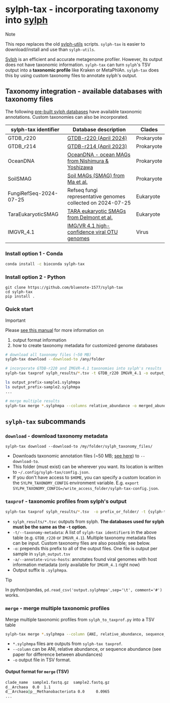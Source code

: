 # sylph-tax - incorporating taxonomy into [sylph](https://github.com/bluenote-1577/sylph)

> [!NOTE]
> This repo replaces the old [sylph-utils](https://github.com/bluenote-1577/sylph-utils) scripts. `sylph-tax` is easier to download/install and use than `sylph-utils`.  

[Sylph](https://github.com/bluenote-1577/sylph) is an efficient and accurate metagenome profiler. However, its output does not have taxonomic information. `sylph-tax` can turn `sylph`'s TSV output into a **taxonomic profile** like Kraken or MetaPhlAn. `sylph-tax` does this by using custom taxonomy files to annotate sylph's output. 

## Taxonomy integration - available databases with taxonomy files

The following [pre-built sylph databases](https://github.com/bluenote-1577/sylph/wiki/Pre%E2%80%90built-databases) have available taxonomic annotations. Custom taxonomies can also be incorporated.


| sylph-tax identifier   | Database description                                                                                             | Clades     |
| ---------------------- | ---------------------------------------------------------------------------------------------------------------- | ---------- |
| GTDB_r220              | [GTDB-r220 (April 2024)](https://gtdb.ecogenomic.org/stats/r220)                                                 | Prokaryote |
| GTDB_r214              | [GTDB-r214 (April 2023)](https://gtdb.ecogenomic.org/stats/r214)                                                 | Prokaryote |
| OceanDNA               | [OceanDNA - ocean MAGs from Nishimura & Yoshizawa](https://doi.org/10.1038/s41597-022-01392-5)                   | Prokaryote |
| SoilSMAG               | [Soil MAGs (SMAG) from Ma et al.](https://www.nature.com/articles/s41467-023-43000-z)                            | Prokaryote |
| FungiRefSeq-2024-07-25 | Refseq fungi representative genomes collected on 2024-07-25                                                      | Eukaryote  |
| TaraEukaryoticSMAG     | [TARA eukaryotic SMAGs from Delmont et al.](https://www.sciencedirect.com/science/article/pii/S2666979X22000477) | Eukaryote  |
| IMGVR_4.1              | [IMG/VR 4.1 high-confidence viral OTU genomes](https://genome.jgi.doe.gov/portal/IMG_VR/IMG_VR.home.html)        | Virus      |

### Install option 1 - Conda
```sh
conda install -c bioconda sylph-tax
```

### Install option 2 - Python
```
git clone https://github.com/bluenote-1577/sylph-tax
cd sylph-tax
pip install .
```

### Quick start

> [!IMPORTANT]
> Please [see this manual](https://github.com/bluenote-1577/sylph/wiki/Incorporating-taxonomic-information-into-sylph-with-sylph%E2%80%90tax) for more information on
> 1. output format information 
> 2. how to create taxonomy metadata for customized genome databases

```sh
# download all taxonomy files (~50 MB)
sylph-tax download --download-to /any/folder

# incorporate GTDB-r220 and IMGVR-4.1 taxonomies into sylph's results
sylph-tax taxprof sylph_results/*.tsv -t GTDB_r220 IMGVR_4.1 -o output_prefix-

ls output_prefix-sample1.sylphmpa
ls output_prefix-sample2.sylphmpa
...

# merge multiple results
sylph-tax merge *.sylphmpa --columns relative_abundance -o merged_abundance_file.tsv
```

## `sylph-tax` subcommands

### `download` - download taxonomy metadata 

```
sylph-tax download --download-to /my/folder/sylph_taxonomy_files/
```

* Downloads taxonomic annotation files (~50 MB; [see here](https://zenodo.org/records/14320496)) to `--download-to`.
* This folder (must exist) can be wherever you want. Its location is written to `~/.config/sylph-tax/config.json`. 
* If you don't have access to `$HOME`, you can specify a custom location in the `SYLPH_TAXONOMY_CONFIG` environment variable. E.g. `export SYLPH_TAXONOMY_CONFIG=/write_access_folder/sylph-tax-config.json`.
### `taxprof` - taxonomic profiles from sylph's output

```sh
sylph-tax taxprof sylph_results/*.tsv  -o prefix_or_folder/ -t {sylph-tax identifier}
```
* `sylph_results/*.tsv`: outputs from sylph. **The databases used for sylph must be the same as the `-t` option.**
* `-t/--taxonomy-metadata`:  A list of `sylph-tax identifier`s in the above table (e.g. `GTDB_r220` or `IMGVR_4.1`).  Multiple taxonomy metadata files can be input. Custom taxonomy files are also possible; see below.
* `-o`: prepends this prefix to all of the output files. One file is output per sample in `sylph_output.tsv`
* `-a/--annotate-virus-hosts`: annotates found viral genomes with host information metadata (only available for `IMGVR_4.1` right now) 
* Output suffix is `.sylphmpa`.  

> [!TIP]
> In python/pandas, `pd.read_csv('output.sylphmpa',sep='\t', comment='#')` works.

### `merge` - merge multiple taxonomic profiles

Merge multiple taxonomic profiles from `sylph_to_taxprof.py` into a TSV table 

```sh
sylph-tax merge *.sylphmpa --column {ANI, relative_abundance, sequence_abundance} -o output_table.tsv
```

* `*.sylphmpa` files are outputs from `sylph-tax taxprof`. 
* `--column` can be ANI, relative abundance, or sequence abundance (see paper for difference between abundances)
* `-o` output file in TSV format.
#### Output format for `merge` (TSV)
```sh
clade_name  sample1.fastq.gz  sample2.fastq.gz
d__Archaea  0.0  1.1
d__Archaea|p__Methanobacteriota 0.0     0.0965
...
```
